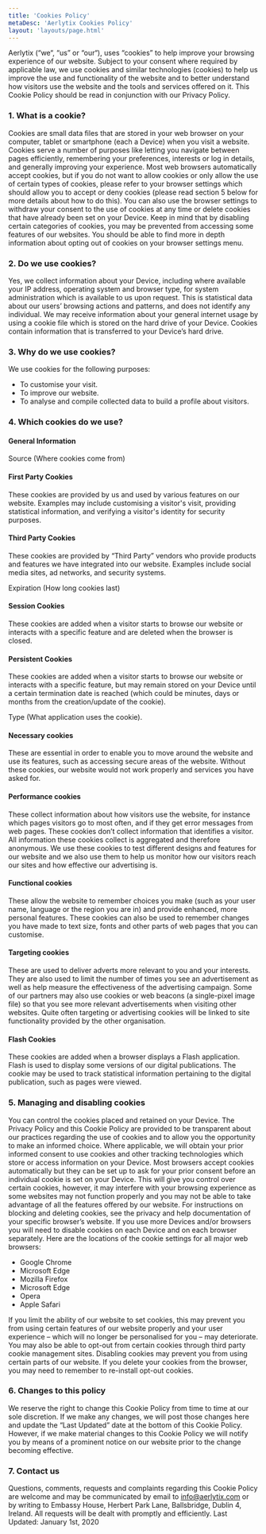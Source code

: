 ```yaml
---
title: 'Cookies Policy'
metaDesc: 'Aerlytix Cookies Policy'
layout: 'layouts/page.html'
---
```


Aerlytix (“we“, “us” or “our“), uses “cookies” to help improve your browsing experience of our website. Subject to your consent where required by applicable law, we use cookies and similar technologies (cookies) to help us improve the use and functionality of the website and to better understand how visitors use the website and the tools and services offered on it. This Cookie Policy should be read in conjunction with our Privacy Policy.

### 1. What is a cookie?

Cookies are small data files that are stored in your web browser on your computer, tablet or smartphone (each a Device) when you visit a website. Cookies serve a number of purposes like letting you navigate between pages efficiently, remembering your preferences, interests or log in details, and generally improving your experience. Most web browsers automatically accept cookies, but if you do not want to allow cookies or only allow the use of certain types of cookies, please refer to your browser settings which should allow you to accept or deny cookies (please read section 5 below for more details about how to do this). You can also use the browser settings to withdraw your consent to the use of cookies at any time or delete cookies that have already been set on your Device. Keep in mind that by disabling certain categories of cookies, you may be prevented from accessing some features of our websites. You should be able to find more in depth information about opting out of cookies on your browser settings menu.

### 2. Do we use cookies?

Yes, we collect information about your Device, including where available your IP address, operating system and browser type, for system administration which is available to us upon request. This is statistical data about our users’ browsing actions and patterns, and does not identify any individual. We may receive information about your general internet usage by using a cookie file which is stored on the hard drive of your Device. Cookies contain information that is transferred to your Device’s hard drive.

### 3. Why do we use cookies?

We use cookies for the following purposes:

- To customise your visit.
- To improve our website.
- To analyse and compile collected data to build a profile about visitors.

### 4. Which cookies do we use?

#### General Information

Source (Where cookies come from)

#### First Party Cookies

These cookies are provided by us and used by various features on our website. Examples may include customising a visitor's visit, providing statistical information, and verifying a visitor's identity for security purposes.

#### Third Party Cookies

These cookies are provided by “Third Party” vendors who provide products and features we have integrated into our website. Examples include social media sites, ad networks, and security systems.

Expiration (How long cookies last)

#### Session Cookies

These cookies are added when a visitor starts to browse our website or interacts with a specific feature and are deleted when the browser is closed.

#### Persistent Cookies

These cookies are added when a visitor starts to browse our website or interacts with a specific feature, but may remain stored on your Device until a certain termination date is reached (which could be minutes, days or months from the creation/update of the cookie).

Type (What application uses the cookie).

#### Necessary cookies

These are essential in order to enable you to move around the website and use its features, such as accessing secure areas of the website. Without these cookies, our website would not work properly and services you have asked for.

#### Performance cookies

These collect information about how visitors use the website, for instance which pages visitors go to most often, and if they get error messages from web pages. These cookies don’t collect information that identifies a visitor. All information these cookies collect is aggregated and therefore anonymous. We use these cookies to test different designs and features for our website and we also use them to help us monitor how our visitors reach our sites and how effective our advertising is.

#### Functional cookies

These allow the website to remember choices you make (such as your user name, language or the region you are in) and provide enhanced, more personal features. These cookies can also be used to remember changes you have made to text size, fonts and other parts of web pages that you can customise.

#### Targeting cookies

These are used to deliver adverts more relevant to you and your interests. They are also used to limit the number of times you see an advertisement as well as help measure the effectiveness of the advertising campaign. Some of our partners may also use cookies or web beacons (a single-pixel image file) so that you see more relevant advertisements when visiting other websites. Quite often targeting or advertising cookies will be linked to site functionality provided by the other organisation.

#### Flash Cookies

These cookies are added when a browser displays a Flash application. Flash is used to display some versions of our digital publications. The cookie may be used to track statistical information pertaining to the digital publication, such as pages were viewed.

### 5. Managing and disabling cookies

You can control the cookies placed and retained on your Device. The Privacy Policy and this Cookie Policy are provided to be transparent about our practices regarding the use of cookies and to allow you the opportunity to make an informed choice. Where applicable, we will obtain your prior informed consent to use cookies and other tracking technologies which store or access information on your Device. Most browsers accept cookies automatically but they can be set up to ask for your prior consent before an individual cookie is set on your Device. This will give you control over certain cookies, however, it may interfere with your browsing experience as some websites may not function properly and you may not be able to take advantage of all the features offered by our website. For instructions on blocking and deleting cookies, see the privacy and help documentation of your specific browser’s website. If you use more Devices and/or browsers you will need to disable cookies on each Device and on each browser separately. Here are the locations of the cookie settings for all major web browsers:

- Google Chrome
- Microsoft Edge
- Mozilla Firefox
- Microsoft Edge
- Opera
- Apple Safari

If you limit the ability of our website to set cookies, this may prevent you from using certain features of our website properly and your user experience – which will no longer be personalised for you – may deteriorate. You may also be able to opt-out from certain cookies through third party cookie management sites. Disabling cookies may prevent you from using certain parts of our website. If you delete your cookies from the browser, you may need to remember to re-install opt-out cookies.

### 6. Changes to this policy

We reserve the right to change this Cookie Policy from time to time at our sole discretion. If we make any changes, we will post those changes here and update the “Last Updated” date at the bottom of this Cookie Policy. However, if we make material changes to this Cookie Policy we will notify you by means of a prominent notice on our website prior to the change becoming effective.

### 7. Contact us

Questions, comments, requests and complaints regarding this Cookie Policy are welcome and may be communicated by email to [info@aerlytix.com](mailto:info@aerlytix.com) or by writing to Embassy House, Herbert Park Lane, Ballsbridge, Dublin 4, Ireland. All requests will be dealt with promptly and efficiently.
Last Updated: January 1st, 2020
